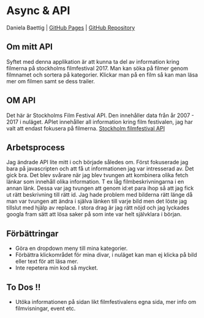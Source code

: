 # Async & API
Daniela Baettig | [GitHub Pages]( https://dbaettig.github.io/JavaScript-AJAX/) | [GitHub Repository](https://github.com/dbaettig/stockholmfilmfestival-API)

## Om mitt API
Syftet med denna applikation är att kunna ta del av information kring filmerna på stockholms filmfestival 2017.
Man kan söka på filmer genom filmnamet och sortera på kategorier. Klickar man på en film så kan man läsa mer om filmen samt 
se dess trailer.

## OM API
Det här är Stockholms Film Festival API. Den innehåller data från år 2007 - 2017 i nuläget. 
APIet innehåller all information kring film festivalen, jag har valt att endast fokusera på filmerna.
[Stockholm filmfestival API](http://api.stockholmfilmfestival.se/) 

## Arbetsprocess
Jag ändrade API lite mitt i och började således om. Först fokuserade jag bara på javascripten och att få ut informationen
jag var intresserad av. Det gick bra. Det blev svårare när jag blev tvungen att kombinera olika fetch länkar
som innehåll olika information. T ex låg filmbeskrivningarna i en annan länk. Dessa var jag tvungen att genom id:et para ihop
så att jag fick ut rätt beskrivning till rätt id. Jag hade problem med bilderna rätt länge då man var tvungen att ändra i själva
länken till varje bild men det löste jag tillslut med hjälp av replace. I stora drag är jag rätt nöjd och jag lyckades googla fram
sätt att lösa saker på som inte var helt självklara i början.


## Förbättringar
* Göra en dropdown meny till mina kategorier.
* Förbättra klickområdet för mina divar, i nuläget kan man ej klicka på bild eller text för att läsa mer.
* Inte repetera min kod så mycket.


## To Dos :bangbang:
* Utöka informationen på sidan likt filmfestivalens egna sida, mer info om filmvisningar, event etc.

